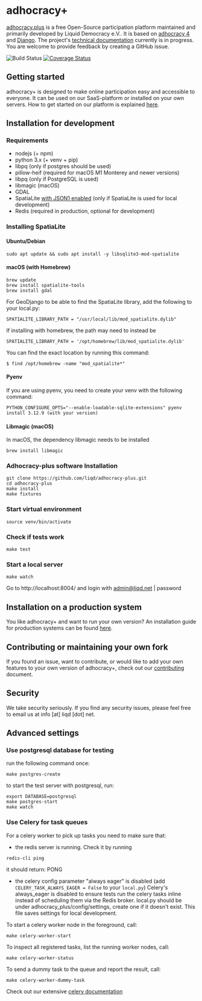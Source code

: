 # adhocracy+

[adhocracy.plus](https://adhocracy.plus/) is a free Open-Source participation platform maintained and primarily developed by Liquid Democracy e.V.. It is based on [adhocracy 4](https://github.com/liqd/adhocracy4) and [Django](https://github.com/django/django). The project's [technical documentation](https://liqd.github.io/adhocracy-plus/) currently is in progress. You are welcome to provide feedback by creating a GitHub issue.

![Build Status](https://github.com/liqd/adhocracy-plus/actions/workflows/django.yml/badge.svg)
[![Coverage Status](https://coveralls.io/repos/github/liqd/adhocracy-plus/badge.svg?branch=main)](https://coveralls.io/github/liqd/adhocracy-plus?branch=main)

## Getting started

adhocracy+ is designed to make online participation easy and accessible to everyone. It can be used on our SaaS-platform or installed on your own servers. How to get started on our platform is explained [here](https://adhocracy.plus/info/start/).

## Installation for development

### Requirements

 * nodejs (+ npm) 
 * python 3.x (+ venv + pip)
 * libpq (only if postgres should be used)
 * pillow-heif (required for macOS M1 Monterey and newer versions)
 * libpq (only if PostgreSQL is used)
 * libmagic (macOS)
 * GDAL
 * SpatiaLite [with JSON1 enabled](https://code.djangoproject.com/wiki/JSON1Extension) (only if SpatiaLite is used for local development)
 * Redis (required in production, optional for development)

### Installing SpatiaLite

#### Ubuntu/Debian

```
sudo apt update && sudo apt install -y libsqlite3-mod-spatialite
```

#### macOS (with Homebrew)

```
brew update
brew install spatialite-tools
brew install gdal
```

For GeoDjango to be able to find the SpatiaLite library, add the following to your local.py:

```
SPATIALITE_LIBRARY_PATH = "/usr/local/lib/mod_spatialite.dylib"
```

If installing with homebrew, the path may need to instead be 

```
SPATIALITE_LIBRARY_PATH = '/opt/homebrew/lib/mod_spatialite.dylib'
```

You can find the exact location by running this command:

```
$ find /opt/homebrew -name "mod_spatialite*"
```

#### Pyenv

If you are using pyenv, you need to create your venv with the following command:

```
PYTHON_CONFIGURE_OPTS="--enable-loadable-sqlite-extensions" pyenv install 3.12.9 (with your version)
```

#### Libmagic (macOS)

In macOS, the dependency libmagic needs to be installed

```
brew install libmagic
```

### Adhocracy-plus software Installation

    git clone https://github.com/liqd/adhocracy-plus.git
    cd adhocracy-plus
    make install 
    make fixtures

### Start virtual environment
```
source venv/bin/activate
```
### Check if tests work
```
make test
```
### Start a local server
```
make watch
```
Go to http://localhost:8004/ and login with admin@liqd.net | password

## Installation on a production system

You like adhocracy+ and want to run your own version? An installation guide for production systems can be found [here](./docs/installation_prod.md).

## Contributing or maintaining your own fork

If you found an issue, want to contribute, or would like to add your own features to your own version of adhocracy+, check out our [contributing](./docs/contributing.md) document.

## Security

We take security seriously. If you find any security issues, please feel free to email us at info [at] liqd [dot] net.


## Advanced settings 

### Use postgresql database for testing

run the following command once:
```
make postgres-create
```
to start the test server with postgresql, run:
```
export DATABASE=postgresql
make postgres-start
make watch
```

### Use Celery for task queues

For a celery worker to pick up tasks you need to make sure that:
- the redis server is running. Check it by running
```
redis-cli ping 
```
it should return: PONG

- the celery config parameter "always eager" is disabled (add `CELERY_TASK_ALWAYS_EAGER = False` to your `local.py`)
Celery's always_eager is disabled to ensure tests run the celery tasks inline instead of scheduling them via the Redis broker.
local.py should be under adhocracy_plus/config/settings, create one if it doesn't exist. This file saves settings for local development.

To start a celery worker node in the foreground, call:
```
make celery-worker-start
```

To inspect all registered tasks, list the running worker nodes, call:
```
make celery-worker-status
```

To send a dummy task to the queue and report the result, call:
```
make celery-worker-dummy-task
```
Check out our extensive [celery documentation](https://github.com/liqd/adhocracy-plus/compare/docs/celery.md?expand=1)

